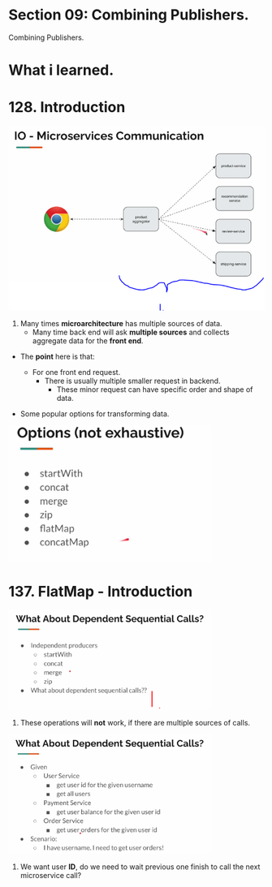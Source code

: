 # Section 09: Combining Publishers.

Combining Publishers.

# What i learned.

# 128. Introduction

<img src="multiplePublishers.PNG" alt="reactive programming" width="700"/>

1. Many times **microarchitecture** has multiple sources of data.
    - Many time back end will ask **multiple sources** and collects aggregate data for the **front end**.

- The **point** here is that:
    - For one front end request.
        - There is usually multiple smaller request in backend.
            - These minor request can have specific order and shape of data.
            
- Some popular options for transforming data.

<img src="options.PNG" alt="reactive programming" width="400"/>

# 137. FlatMap - Introduction

<img src="FlatMapOperation.PNG" alt="reactive programming" width="400"/>

1. These operations will **not** work, if there are multiple sources of calls.

<img src="dependentSequantialCall.PNG" alt="reactive programming" width="400"/>

1. We want user **ID**, do we need to wait previous one finish to call the next microservice call?